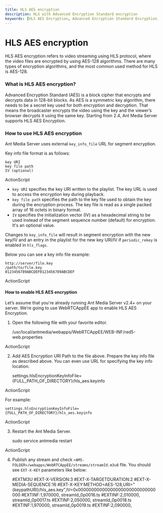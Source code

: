 ```yaml
---
title: HLS AES encryption 
description: HLS with Advanced Encryption Standard encryption
keywords: [HLS AES Encryption, Advanced Encryption Standard Encryption, Ant Media Server Documentation, Ant Media Server Tutorials]
---
```


# HLS AES encryption

HLS AES encryption refers to video streaming using HLS protocol, where the video files are encrypted by using AES-128 algorithms. There are many types of encryption algorithms, and the most common used method for HLS is AES-128.

### What is HLS AES encryption?

Advanced Encryption Standard (AES) is a block cipher that encrypts and decrypts data in 128-bit blocks. As AES is a symmetric key algorithm, there needs to be a secret key used for both encryption and decryption. That means the broadcaster encrypts the video using the key and the viewer’s browser decrypts it using the same key. Starting from 2.4, Ant Media Server supports HLS AES Encryption.

### How to use HLS AES encryption

Ant Media Server uses external ```key_info_file``` URL for segment encryption. 

Key info file format is as follows:

    key URI
    key file path
    IV (optional)

ActionScript

*   ```key URI``` specifies the key URI written to the playlist. The key URL is used to access the encryption key during playback.
*   ```key file path``` specifies the path to the key file used to obtain the key during the encryption process. The key file is read as a single packed array of 16 octets in binary format.
*   ```IV``` specifies the initialization vector (IV) as a hexadecimal string to be used instead of the segment sequence number (default) for encryption. It's an optional value.

Changes to ```key_info_file``` will result in segment encryption with the new key/IV and an entry in the playlist for the new key URI/IV if ```periodic_rekey``` is enabled in ```hls_flags```.

Below you can see a key info file example:

    http://server/file.key
    /path/to/file.key
    0123456789ABCDEF0123456789ABCDEF

ActionScript

#### **How to enable HLS AES encryption**

Let’s assume that you're already running Ant Media Server v2.4+ on your server. We’re going to use WebRTCAppEE app to enable HLS AES Encryption.

1.  Open the following file with your favorite editor.

    /usr/local/antmedia/webapps/WebRTCAppEE/WEB-INF/red5-web.properties

ActionScript

2.  Add AES Encryption URI Path to the file above. Prepare the key info file as described above. You can even use URL for specifying the key info location.

    settings.hlsEncryptionKeyInfoFile={FULL_PATH_OF_DIRECTORY}/hls_aes.keyinfo

ActionScript

For example:

    settings.hlsEncryptionKeyInfoFile={FULL_PATH_OF_DIRECTORY}/hls_aes.keyinfo

ActionScript

3.  Restart the Ant Media Server.

    sudo service antmedia restart

ActionScript

4.  Publish any stream and check ```<AMS-FOLDER>/webapps/WebRTCAppEE/streams/streamId.m3u8``` file. You should see ```EXT-X-KEY``` parameters like below:

    #EXTM3U
    #EXT-X-VERSION:3
    #EXT-X-TARGETDURATION:2
    #EXT-X-MEDIA-SEQUENCE:16
    #EXT-X-KEY:METHOD=AES-128,URI="{keypathURI}/hls_aes.key",IV=0x00000000000000000000000000000000
    #EXTINF:1,970000,
    streamId_0p0016.ts
    #EXTINF:2,010000,
    streamId_0p0017.ts
    #EXTINF:2,050000,
    streamId_0p0018.ts
    #EXTINF:1,970000,
    streamId_0p0019.ts
    #EXTINF:2,090000,